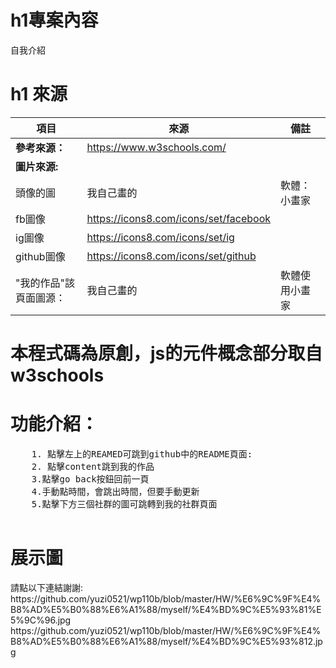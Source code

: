 # h1專案內容
  自我介紹
# h1 來源 
|項目|來源|備註|
|---|---|---|
|<b>參考來源：</b>|https://www.w3schools.com/ |  
|<b>圖片來源:</b>|   
|頭像的圖|我自己畫的|軟體：小畫家|
|fb圖像|https://icons8.com/icons/set/facebook|
|ig圖像|https://icons8.com/icons/set/ig|
|github圖像|https://icons8.com/icons/set/github| 
|"我的作品"該頁面圖源：|我自己畫的|軟體使用小畫家|
    
 <h1>本程式碼為原創，js的元件概念部分取自w3schools</h1>    
 
<h1>功能介紹：</h1>
<pre>
    1. 點擊左上的REAMED可跳到github中的README頁面:  
    2. 點擊content跳到我的作品    
    3.點擊go back按鈕回前一頁      
    4.手動點時間，會跳出時間，但要手動更新 
    5.點擊下方三個社群的圖可跳轉到我的社群頁面
 </pre>
<h1>展示圖</h1>  
    請點以下連結謝謝:  
    https://github.com/yuzi0521/wp110b/blob/master/HW/%E6%9C%9F%E4%B8%AD%E5%B0%88%E6%A1%88/myself/%E4%BD%9C%E5%93%81%E5%9C%96.jpg  
    https://github.com/yuzi0521/wp110b/blob/master/HW/%E6%9C%9F%E4%B8%AD%E5%B0%88%E6%A1%88/myself/%E4%BD%9C%E5%93%812.jpg    
